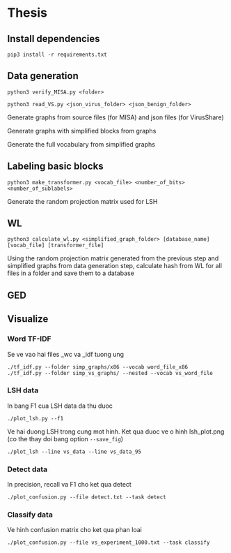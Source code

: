 # Thesis

## Install dependencies

``` shell
pip3 install -r requirements.txt
```

## Data generation

``` shell
python3 verify_MISA.py <folder>

python3 read_VS.py <json_virus_folder> <json_benign_folder>
```

Generate graphs from source files (for MISA) and json files (for VirusShare)

Generate graphs with simplified blocks from graphs

Generate the full vocabulary from simplified graphs

## Labeling basic blocks

``` shell
python3 make_transformer.py <vocab_file> <number_of_bits> <number_of_sublabels>

```

Generate the random projection matrix used for LSH

## WL

``` shell
python3 calculate_wl.py <simplified_graph_folder> [database_name] [vocab_file] [transformer_file]

```
Using the random projection matrix generated from the previous step and simplified graphs from data generation step, calculate hash from WL for all files in a folder and save them to a database

## GED

## Visualize
### Word TF-IDF

Se ve vao hai files _wc va _idf tuong ung

``` shell
./tf_idf.py --folder simp_graphs/x86 --vocab word_file_x86
./tf_idf.py --folder simp_vs_graphs/ --nested --vocab vs_word_file
```

### LSH data
In bang F1 cua LSH data da thu duoc

``` shell
./plot_lsh.py --f1
```

Ve hai duong LSH trong cung mot hinh. Ket qua duoc ve o hinh lsh_plot.png (co the thay doi bang option `--save_fig`)

``` shell
./plot_lsh --line vs_data --line vs_data_95
```


### Detect data

In precision, recall va F1 cho ket qua detect
``` shell
./plot_confusion.py --file detect.txt --task detect
```

### Classify data

Ve hinh confusion matrix cho ket qua phan loai
``` shell
./plot_confusion.py --file vs_experiment_1000.txt --task classify
```
